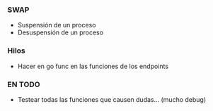 ### SWAP
- Suspensión de un proceso
- Desuspensión de un proceso

### Hilos
- Hacer en go func en las funciones de los endpoints

### EN TODO
- Testear todas las funciones que causen dudas... (mucho debug)